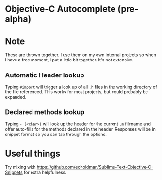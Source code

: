 # Objective-C Autocomplete (pre-alpha)

# Note
These are thrown together. I use them on my own internal projects so when I have
a free moment, I put a little bit together. It's not extensive.

## Automatic Header lookup

Typing `#import` will trigger a look up of all `.h` files in the working 
directory of the file referenced. This works for most projects, but could 
probably be expanded.

## Declared methods lookup

Typing `- (<char>)` will look up the header for the current `.m` filename and offer 
auto-fills for the methods declared in the header. 
Responses will be in snippet format so you can tab through the options.

# Useful things

Try mixing with https://github.com/echoldman/Sublime-Text-Objective-C-Snippets 
for extra helpfulness.